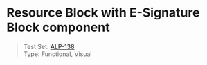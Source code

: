 # Resource Block with E-Signature Block component
> Test Set: [ALP-138](https://everfi.atlassian.net/browse/ALP-138)    
Type: Functional, Visual

<!-- include: cypress/integration/resource_block_with_e_signature.js -->



<!-- /include: cypress/integration/resource_block_with_e_signature.js -->
